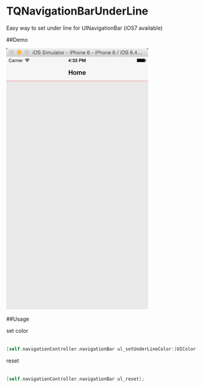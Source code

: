 # TQNavigationBarUnderLine
Easy way to set under line for UINavigationBar (iOS7 available)

##Demo

![Mou icon](img/demo.png)

##Usage

set color

```objective-c

[self.navigationController.navigationBar ul_setUnderLineColor:[UIColor redColor]];

```
	
reset


```objective-c

[self.navigationController.navigationBar ul_reset];

```
	
